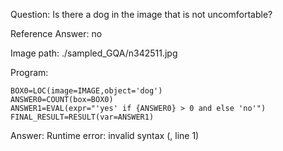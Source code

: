 Question: Is there a dog in the image that is not uncomfortable?

Reference Answer: no

Image path: ./sampled_GQA/n342511.jpg

Program:

```
BOX0=LOC(image=IMAGE,object='dog')
ANSWER0=COUNT(box=BOX0)
ANSWER1=EVAL(expr="'yes' if {ANSWER0} > 0 and else 'no'")
FINAL_RESULT=RESULT(var=ANSWER1)
```
Answer: Runtime error: invalid syntax (<string>, line 1)

